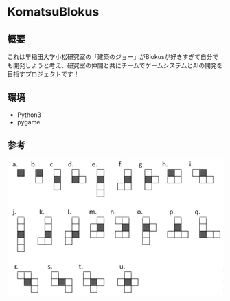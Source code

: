 # KomatsuBlokus
## 概要
これは早稲田大学小松研究室の「建築のジョー」がBlokusが好きすぎて自分でも開発しようと考え、研究室の仲間と共にチームでゲームシステムとAIの開発を目指すプロジェクトです！

## 環境
- Python3
- pygame

## 参考
![ブロック一覧表](https://github.com/JoeTakasuna/KomatsuBlokus/blob/master/%E3%83%95%E3%82%99%E3%83%AD%E3%83%83%E3%82%AF%E4%B8%80%E8%A6%A7%E8%A1%A8.png)
